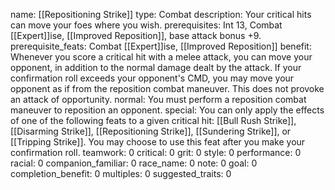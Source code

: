 name: [[Repositioning Strike]]
type: Combat
description: Your critical hits can move your foes where you wish.
prerequisites: Int 13, Combat [[Expert]]ise, [[Improved Reposition]], base attack bonus +9.
prerequisite_feats: Combat [[Expert]]ise, [[Improved Reposition]]
benefit: Whenever you score a critical hit with a melee attack, you can move your opponent, in addition to the normal damage dealt by the attack. If your confirmation roll exceeds your opponent's CMD, you may move your opponent as if from the reposition combat maneuver. This does not provoke an attack of opportunity.
normal: You must perform a reposition combat maneuver to reposition an opponent.
special: You can only apply the effects of one of the following feats to a given critical hit: [[Bull Rush Strike]], [[Disarming Strike]], [[Repositioning Strike]], [[Sundering Strike]], or [[Tripping Strike]]. You may choose to use this feat after you make your confirmation roll.
teamwork: 0
critical: 0
grit: 0
style: 0
performance: 0
racial: 0
companion_familiar: 0
race_name: 0
note: 0
goal: 0
completion_benefit: 0
multiples: 0
suggested_traits: 0
